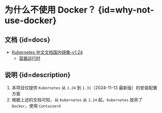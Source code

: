 # 为什么不使用 Docker？ {id=why-not-use-docker}

## 文档 {id=docs}

- [Kubernetes 中文文档国内镜像-v1.24](https://kubernetes-v1-24.xuxiaowei.com.cn/zh-cn/)
    - [容器运行时](https://kubernetes-v1-24.xuxiaowei.com.cn/zh-cn/docs/setup/production-environment/container-runtimes/)

## 说明 {id=description}

1. 本项目仅提供 `Kubernetes` 从 `1.24` 到 `1.31`（2024-11-13 最新版）的安装配置方案
2. 根据上述的文档可知，从 `Kubernetes` 从 `1.24` 起，`Kubernetes` 放弃了 `Docker`，使用 `Containerd`
